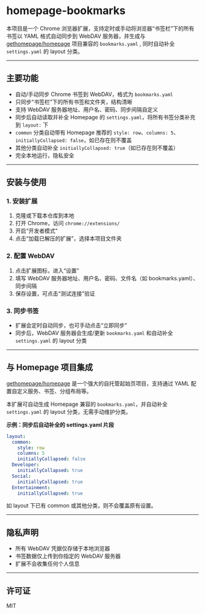 # homepage-bookmarks

本项目是一个 Chrome 浏览器扩展，支持定时或手动将浏览器“书签栏”下的所有书签以 YAML 格式自动同步到 WebDAV 服务器，并生成与 [gethomepage/homepage](https://github.com/gethomepage/homepage) 项目兼容的 `bookmarks.yaml` , 同时自动补全 `settings.yaml` 的 layout 分类。

---

## 主要功能

- 自动/手动同步 Chrome 书签到 WebDAV，格式为 `bookmarks.yaml`
- 只同步“书签栏”下的所有书签和文件夹，结构清晰
- 支持 WebDAV 服务器地址、用户名、密码、同步间隔自定义
- 同步后自动读取并补全 Homepage 的 `settings.yaml`，将所有书签分类补充到 `layout:` 下
- `common` 分类自动带有 Homepage 推荐的 `style: row`、`columns: 5`、`initiallyCollapsed: false`，如已存在则不覆盖
- 其他分类自动补全 `initiallyCollapsed: true`（如已存在则不覆盖）
- 完全本地运行，隐私安全

---

## 安装与使用

### 1. 安装扩展

1. 克隆或下载本仓库到本地
2. 打开 Chrome，访问 `chrome://extensions/`
3. 开启“开发者模式”
4. 点击“加载已解压的扩展”，选择本项目文件夹

### 2. 配置 WebDAV

1. 点击扩展图标，进入“设置”
2. 填写 WebDAV 服务器地址、用户名、密码、文件名（如 bookmarks.yaml）、同步间隔
3. 保存设置，可点击“测试连接”验证

### 3. 同步书签

- 扩展会定时自动同步，也可手动点击“立即同步”
- 同步后，WebDAV 服务器会生成/更新 `bookmarks.yaml` 和自动补全 `settings.yaml` 的 layout 分类

---

## 与 Homepage 项目集成

[gethomepage/homepage](https://github.com/gethomepage/homepage) 是一个强大的自托管起始页项目，支持通过 YAML 配置自定义服务、书签、分组布局等。

本扩展可自动生成 Homepage 兼容的 `bookmarks.yaml`，并自动补全 `settings.yaml` 的 layout 分类，无需手动维护分类。

**示例：同步后自动补全的 settings.yaml 片段**

```yaml
layout:
  common:
    style: row
    columns: 5
    initiallyCollapsed: false
  Developer:
    initiallyCollapsed: true
  Social:
    initiallyCollapsed: true
  Entertainment:
    initiallyCollapsed: true
```

如 layout 下已有 common 或其他分类，则不会覆盖原有设置。

---

## 隐私声明

- 所有 WebDAV 凭据仅存储于本地浏览器
- 书签数据仅上传到你指定的 WebDAV 服务器
- 扩展不会收集任何个人信息

---

## 许可证

MIT

